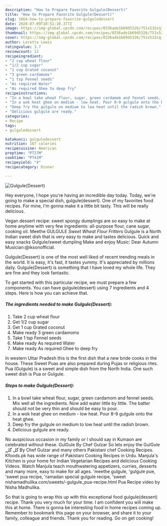 ```yaml
---
description: "How to Prepare Favorite Gulgule(Dessert)"
title: "How to Prepare Favorite Gulgule(Dessert)"
slug: 1664-how-to-prepare-favorite-gulguledessert
date: 2020-07-09T10:51:10.377Z
image: https://img-global.cpcdn.com/recipes/0336ade1b69d5326/751x532cq70/gulguledessert-recipe-main-photo.jpg
thumbnail: https://img-global.cpcdn.com/recipes/0336ade1b69d5326/751x532cq70/gulguledessert-recipe-main-photo.jpg
cover: https://img-global.cpcdn.com/recipes/0336ade1b69d5326/751x532cq70/gulguledessert-recipe-main-photo.jpg
author: Loretta Lewis
ratingvalue: 3.7
reviewcount: 12
recipeingredient:
- "2 cup wheat flour"
- "1/2 cup sugar"
- "1 cup Grated coconut"
- "3 green cardamoms"
- "1 tsp Fennel seeds"
- "As required Water"
- "As required Ghee to deep fry"
recipeinstructions:
- "In a bowl take wheat flour, sugar, green cardamom and fennel seeds. Mix well all the ingredients. Now add water little by little. The batter should not be very thin and should be easy to pour."
- "In a wok heat ghee on medium - low heat. Pour 8-9 gulgule onto the heat ghee."
- "Deep fry the gulgule on medium to low heat until the radish brown."
- "Delicious gulgule are ready."
categories:
- Recipe
tags:
- gulguledessert

katakunci: gulguledessert 
nutrition: 167 calories
recipecuisine: American
preptime: "PT27M"
cooktime: "PT41M"
recipeyield: "4"
recipecategory: Dinner

---
```



![Gulgule(Dessert)](https://img-global.cpcdn.com/recipes/0336ade1b69d5326/751x532cq70/gulguledessert-recipe-main-photo.jpg)

Hey everyone, I hope you're having an incredible day today. Today, we're going to make a special dish, gulgule(dessert). One of my favorites food recipes. For mine, I'm gonna make it a little bit tasty. This will be really delicious.

Vegan dessert recipe: sweet spongy dumplings are so easy to make at home anytime with very few ingredients: all-purpose flour, cane sugar, cooking oil. Meethe GULGULE *Sweet Wheat Flour Fritters* Gulgule is a North Indian sweet dish that is very easy to make and tastes delicious. Quick and easy snacks Gulgule/sweet dumpling Make and enjoy Music: Dear Autumn Musician:@iksonofficial.

Gulgule(Dessert) is one of the most well liked of recent trending meals in the world. It is easy, it's fast, it tastes yummy. It's appreciated by millions daily. Gulgule(Dessert) is something that I have loved my whole life. They are fine and they look fantastic.


To get started with this particular recipe, we must prepare a few components. You can have gulgule(dessert) using 7 ingredients and 4 steps. Here is how you can achieve that.

<!--inarticleads1-->

##### The ingredients needed to make Gulgule(Dessert):

1. Take 2 cup wheat flour
1. Get 1/2 cup sugar
1. Get 1 cup Grated coconut
1. Make ready 3 green cardamoms
1. Take 1 tsp Fennel seeds
1. Make ready As required Water
1. Make ready As required Ghee to deep fry


In western Uttar Pradesh this is the first dish that a new bride cooks in the house. These Sweet Puas are also prepared during Pujas or religious rites. Pua (Gulgule) is a sweet and simple dish from the North India. One such sweet dish is Pua or Gulgule. 

<!--inarticleads2-->

##### Steps to make Gulgule(Dessert):

1. In a bowl take wheat flour, sugar, green cardamom and fennel seeds. Mix well all the ingredients. Now add water little by little. The batter should not be very thin and should be easy to pour.
1. In a wok heat ghee on medium - low heat. Pour 8-9 gulgule onto the heat ghee.
1. Deep fry the gulgule on medium to low heat until the radish brown.
1. Delicious gulgule are ready.


No auspicious occasion in my family or I should say in Kumaon are celebrated without these. GulGule By Chef Gulzar So lets enjoy the GulGule گل گلے By Chef Gulzar and many others Pakistani chef Cooking Recipes. Kfoods.pk has wide range of Pakistani Cooking Recipes in Urdu. Manjula&#39;s Kitchen is your home for Indian Vegetarian Recipes and delicious Cooking Videos. Watch Manjula teach mouthwatering appetizers, curries, desserts and many more, easy to make for all ages. &#39;meethe gulgule, &#39;gulgule pue, &#39;sweet pua recipe, &#39;ramadan special gulgule recipe, &#39;sweet nishamadhulika.com/sweets/-gulgule_pua-recipe.html Pua Recipe video by Nisha Madhulika. 

So that is going to wrap this up with this exceptional food gulgule(dessert) recipe. Thank you very much for your time. I am confident you will make this at home. There is gonna be interesting food in home recipes coming up. Remember to bookmark this page on your browser, and share it to your family, colleague and friends. Thank you for reading. Go on get cooking!
